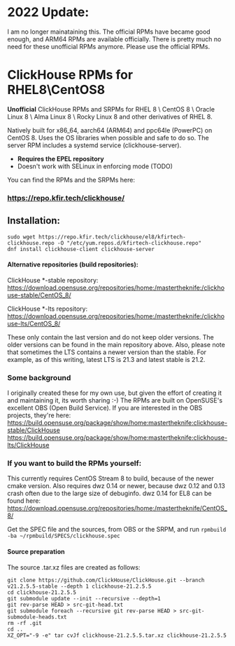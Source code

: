 # 2022 Update:
I am no longer mainataining this. The official RPMs have became good enough, and ARM64 RPMs are available officially. There is pretty much no need for these unofficial RPMs anymore. Please use the official RPMs.

# ClickHouse RPMs for RHEL8\CentOS8

**Unofficial** ClickHouse RPMs and SRPMs for RHEL 8 \ CentOS 8 \ Oracle Linux 8 \ Alma Linux 8 \ Rocky Linux 8 and other derivatives of RHEL 8.

Natively built for x86_64, aarch64 (ARM64) and ppc64le (PowerPC) on CentOS 8. Uses the OS libraries when possible and safe to do so. 
The server RPM includes a systemd service (clickhouse-server).

* **Requires the EPEL repository**
* Doesn't work with SELinux in enforcing mode (TODO)

You can find the RPMs and the SRPMs here:
### https://repo.kfir.tech/clickhouse/

## Installation:
```
sudo wget https://repo.kfir.tech/clickhouse/el8/kfirtech-clickhouse.repo -O "/etc/yum.repos.d/kfirtech-clickhouse.repo"
dnf install clickhouse-client clickhouse-server
```

#### Alternative repositories (build repositories):
ClickHouse \*-stable repository: https://download.opensuse.org/repositories/home:/mastertheknife:/clickhouse-stable/CentOS_8/

ClickHouse \*-lts repository: https://download.opensuse.org/repositories/home:/mastertheknife:/clickhouse-lts/CentOS_8/

These only contain the last version and do not keep older versions. The older versions can be found in the main repository above.
Also, please note that sometimes the LTS contains a newer version than the stable. For example, as of this writing, latest LTS is 21.3 and latest stable is 21.2.

### Some background

I originally created these for my own use, but given the effort of creating it and maintaining it, its worth sharing :-)
The RPMs are built on OpenSUSE's excellent OBS (Open Build Service).
If you are interested in the OBS projects, they're here:
https://build.opensuse.org/package/show/home:mastertheknife:clickhouse-stable/ClickHouse
https://build.opensuse.org/package/show/home:mastertheknife:clickhouse-lts/ClickHouse

### If you want to build the RPMs yourself:

This currently requires CentOS Stream 8 to build, because of the newer cmake version.
Also requires dwz 0.14 or newer, because dwz 0.12 and 0.13 crash often due to the large size of debuginfo. dwz 0.14 for EL8 can be found here:
https://download.opensuse.org/repositories/home:/mastertheknife/CentOS_8/

Get the SPEC file and the sources, from OBS or the SRPM, and run `rpmbuild -ba ~/rpmbuild/SPECS/clickhouse.spec`

#### Source preparation
The source .tar.xz files are created as follows:
```
git clone https://github.com/ClickHouse/ClickHouse.git --branch v21.2.5.5-stable --depth 1 clickhouse-21.2.5.5
cd clickhouse-21.2.5.5
git submodule update --init --recursive --depth=1
git rev-parse HEAD > src-git-head.txt
git submodule foreach --recursive git rev-parse HEAD > src-git-submodule-heads.txt
rm -rf .git
cd ..
XZ_OPT="-9 -e" tar cvJf clickhouse-21.2.5.5.tar.xz clickhouse-21.2.5.5
```

